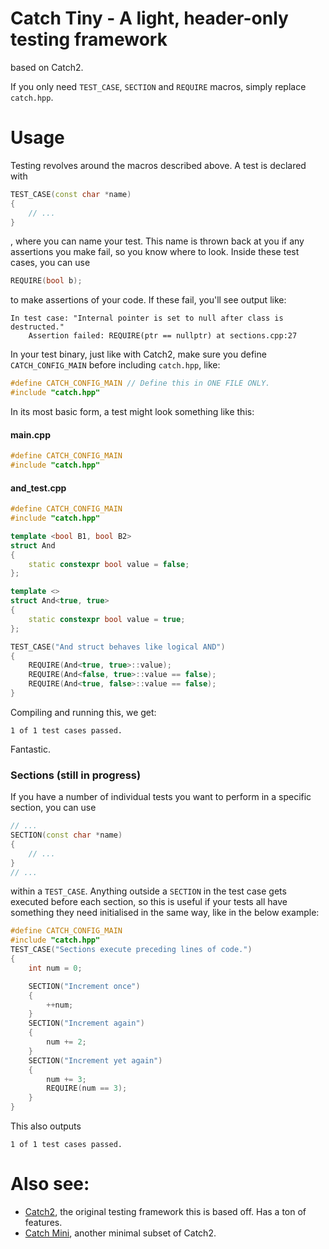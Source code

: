 # Catch Tiny - A light, header-only testing framework
based on Catch2.

If you only need `TEST_CASE`, `SECTION` and `REQUIRE` macros, simply replace `catch.hpp`.

# Usage
Testing revolves around the macros described above. 
A test is declared with 
```cpp
TEST_CASE(const char *name)
{
    // ...
}
```
, where you can name your test. This name is thrown back at you if any assertions you make fail, so you know where to look. Inside these test cases, you can use

```cpp
REQUIRE(bool b);
```
to make assertions of your code. If these fail, you'll see output like:
```
In test case: "Internal pointer is set to null after class is destructed."
	Assertion failed: REQUIRE(ptr == nullptr) at sections.cpp:27
```
In your test binary, just like with Catch2, make sure you define `CATCH_CONFIG_MAIN` before including `catch.hpp`, like:
```cpp
#define CATCH_CONFIG_MAIN // Define this in ONE FILE ONLY.
#include "catch.hpp"
```


In its most basic form, a test might look something like this:

#### main.cpp

```cpp
#define CATCH_CONFIG_MAIN
#include "catch.hpp"
```

#### and_test.cpp

```cpp
#define CATCH_CONFIG_MAIN
#include "catch.hpp"

template <bool B1, bool B2>
struct And
{
    static constexpr bool value = false;
};

template <>
struct And<true, true>
{
    static constexpr bool value = true;
};

TEST_CASE("And struct behaves like logical AND")
{
    REQUIRE(And<true, true>::value);
    REQUIRE(And<false, true>::value == false);
    REQUIRE(And<true, false>::value == false);
}

```
Compiling and running this, we get:
```
1 of 1 test cases passed.
```
Fantastic.

### Sections (still in progress)
If you have a number of individual tests you want to perform in a specific section, you can use 
```cpp
// ...
SECTION(const char *name)
{
    // ...
}
// ...
```
within a `TEST_CASE`. Anything outside a `SECTION` in the test case gets executed before each section, so this is useful if your tests all have something they need initialised in the same way, like in the below example:
```cpp
#define CATCH_CONFIG_MAIN
#include "catch.hpp"
TEST_CASE("Sections execute preceding lines of code.")
{
    int num = 0;

    SECTION("Increment once")
    {
        ++num;
    }
    SECTION("Increment again")
    {
        num += 2;
    }
    SECTION("Increment yet again")
    {
        num += 3;
        REQUIRE(num == 3);
    }
}

```
This also outputs
```
1 of 1 test cases passed.
```

# Also see:
- [Catch2](https://github.com/catchorg/Catch2), the original testing framework this is based off. Has a ton of features.
- [Catch Mini](https://github.com/catchorg/Catch2), another minimal subset of Catch2.
